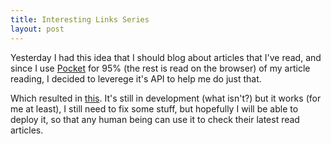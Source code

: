 ```yaml
---
title: Interesting Links Series
layout: post
---
```


Yesterday I had this idea that I should blog about articles that I've read,
and since I use [Pocket](http://getpocket.com) for 95% (the rest is read on
the browser) of my article reading, I decided to leverege it's API to help me do
just that.

Which resulted in [this](https://github.com/LuRsT/pocket_latest_read_articles).
It's still in development (what isn't?) but it works (for me at least), I still
need to fix some stuff, but hopefully I will be able to deploy it, so that any
human being can use it to check their latest read articles.

